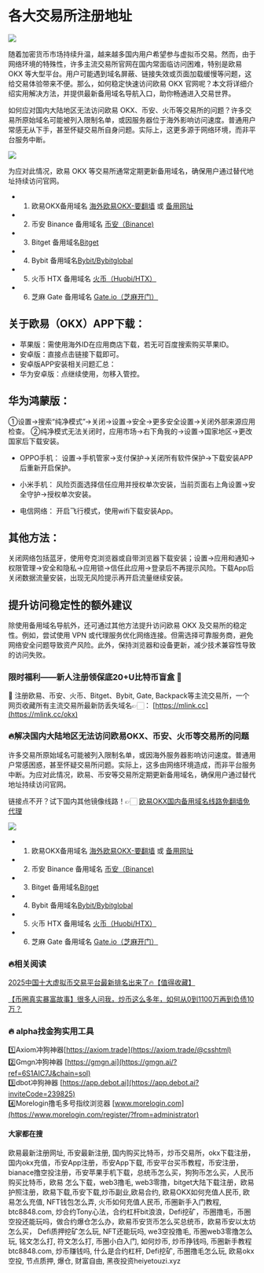 # 各大交易所注册地址

[![](https://307e939.webp.li/20250622115518241.png)](https://btc8848.com/top-10-exchanges)

随着加密货币市场持续升温，越来越多国内用户希望参与虚拟币交易。然而，由于网络环境的特殊性，许多主流交易所官网在国内常面临访问困难，特别是欧易 OKX 等大型平台。用户可能遇到域名屏蔽、链接失效或页面加载缓慢等问题，这给交易体验带来不便。那么，如何稳定快速访问欧易 OKX 官网呢？本文将详细介绍实用解决方法，并提供最新备用域名导航入口，助你畅通进入交易世界。

如何应对国内大陆地区无法访问欧易 OKX、币安、火币等交易所的问题？许多交易所原始域名可能被列入限制名单，或因服务器位于海外影响访问速度。普通用户常感无从下手，甚至怀疑交易所自身问题。实际上，这更多源于网络环境，而非平台服务中断。

[![](https://307e939.webp.li/Goc_csmWgAEyPYj.jpeg)](https://btc8848.com/top-10-exchanges)

为应对此情况，欧易 OKX 等交易所通常定期更新备用域名，确保用户通过替代地址持续访问官网。

- 1. 欧易OKX备用域名 [海外欧易OKX-要翻墙](https://www.okx.com/join/74873351) 或 [备用网址](https://www.oucnyi.net/zh-hans/join/74873351) 
- 2. 币安 Binance 备用域名 [币安（Binance)](https://accounts.binance.com/zh-CN/register?ref=36457687)
- 3. Bitget 备用域名[Bitget](https://www.bitget.com/zh-CN/referral/register?from=referral&clacCode=VRNEYUTR)
- 4. Bybit 备用域名[Bybit/Bybitglobal](https://www.bybitglobal.com/zh-MY/invite/?ref=VMKORMM)
- 5. 火币 HTX 备用域名 [火币（Huobi/HTX）](https://www.htx.com/invite/zh-cn/1f?invite_code=whf45223)
- 6. 芝麻 Gate 备用域名 [Gate.io（芝麻开门）](https://www.gate.io/zh/signup?ref_type=103&ref=A1ERAQ)

## 关于欧易（OKX）APP下载：
- 苹果版：需使用海外ID在应用商店下载，若无可百度搜索购买苹果ID。
- 安卓版：直接点击链接下载即可。
- 安卓版APP安装相关问题汇总：
- 华为安卓版：点继续使用，勿移入管控。
## 华为鸿蒙版：
①设置→搜索“纯净模式”→关闭→设置→安全→更多安全设置→关闭外部来源应用检查。
②纯净模式无法关闭时，应用市场→右下角我的→设置→国家地区→更改国家后下载安装。

- OPPO手机：
设置→手机管家→支付保护→关闭所有软件保护→下载安装APP后重新开启保护。
- 小米手机：
风险页面选择信任应用并授权单次安装，当前页面右上角设置→安全守护→授权单次安装。

- 电信网络：
开启飞行模式，使用wifi下载安装App。

## 其他方法：
关闭网络包括蓝牙，使用夸克浏览器或自带浏览器下载安装；设置→应用和通知→权限管理→安全和隐私→应用锁→信任此应用→登录后不再提示风险。下载App后关闭数据流量安装，出现无风险提示再开启流量继续安装。

## 提升访问稳定性的额外建议
除使用备用域名导航外，还可通过其他方法提升访问欧易 OKX 及交易所的稳定性。例如，尝试使用 VPN 或代理服务优化网络连接。但需选择可靠服务商，避免网络安全问题导致资产风险。此外，保持浏览器和设备更新，减少技术兼容性导致的访问失败。

### 限时福利——新人注册领保底20+U比特币盲盒 🎁
🎁 注册欧易、币安、火币、Bitget、Bybit, Gate, Backpack等主流交易所，一个网页收藏所有主流交易所最新防丢失域名👉🏻： [https://mlink.cc](https://mlink.cc/okx)

### 🔥解决国内大陆地区无法访问欧易OKX、币安、火币等交易所的问题
许多交易所原始域名可能被列入限制名单，或因海外服务器影响访问速度。普通用户常感困惑，甚至怀疑交易所问题。实际上，这多由网络环境造成，而非平台服务中断。为应对此情况，欧易、币安等交易所定期更新备用域名，确保用户通过替代地址持续访问官网。

链接点不开？试下国内其他镜像线路！👉🏻 [欧易OKX国内备用域名线路免翻墙免代理](https://vlink.cc/okxcn)

[![](https://307e939.webp.li/20250812124552161.png)](https://vlink.cc/okxcn)

- 1. 欧易OKX备用域名 [海外欧易OKX-要翻墙](https://www.okx.com/join/74873351) 或 [备用网址](https://www.oucnyi.net/zh-hans/join/74873351) 
- 2. 币安 Binance 备用域名 [币安（Binance)](https://accounts.binance.com/zh-CN/register?ref=36457687)
- 3. Bitget 备用域名[Bitget](https://www.bitget.com/zh-CN/referral/register?from=referral&clacCode=VRNEYUTR)
- 4. Bybit 备用域名[Bybit/Bybitglobal](https://www.bybitglobal.com/zh-MY/invite/?ref=VMKORMM)
- 5. 火币 HTX 备用域名 [火币（Huobi/HTX）](https://www.htx.com/invite/zh-cn/1f?invite_code=whf45223)
- 6. 芝麻 Gate 备用域名 [Gate.io（芝麻开门）](https://www.gate.io/zh/signup?ref_type=103&ref=A1ERAQ)

### 🔥相关阅读
[2025中国十大虚拟币交易平台最新排名出来了🔥【值得收藏】](https://btc8848.com/top-10-exchanges/)

[【币圈真实暴富故事】很多人问我，炒币这么多年，如何从0到1100万再到负债10万？](https://heiyetouzi.xyz/biquanstory001/)

### 🔥 alpha找金狗实用工具
1️⃣Axiom冲狗神器[https://axiom.trade](https://axiom.trade/@csshtml)  
2️⃣Gmgn冲狗神器 [https://gmgn.ai](https://gmgn.ai/?ref=6S1AIC7J&chain=sol)  
3️⃣dbot冲狗神器 [https://app.debot.ai](https://app.debot.ai?inviteCode=239825)  
4️⃣Morelogin撸毛多号指纹浏览器 [www.morelogin.com](https://www.morelogin.com/register/?from=administrator)  

#### 大家都在搜
欧易最新注册网址, 币安最新注册, 国内购买比特币，炒币交易所，okx下载注册，国内okx充值，币安App注册，币安App下载, 币安平台买币教程，币安注册，bianace撸空投注册，币安苹果手机下载，总统币怎么买，狗狗币怎么买，人民币购买比特币，欧易 怎么下载，web3撸毛, web3零撸，bitget大陆下载注册，欧易护照注册，欧易下载,币安下载,炒币副业,欧易合约, 欧易OKX如何充值人民币, 欧易怎么充值, NFT钱包怎么弄, 火币如何充值人民币, 币圈新手入门教程, btc8848.com, 炒合约Tony心法，合约杠杆bit浪浪，Defi挖矿，币圈撸毛，币圈空投还能玩吗，做合约爆仓怎么办，欧易币安货币怎么买总统币，欧易币安以太坊怎么买， Defi质押挖矿怎么玩, NFT还能玩吗, we3空投撸毛, 币圈web3零撸怎么玩, 铭文怎么打, 符文怎么打, 币圈小白入门, 如何炒币, 炒币挣钱吗, 币圈新手教程btc8848.com, 炒币赚钱吗, 什么是合约杠杆, Defi挖矿, 币圈撸毛怎么玩, 欧易okx空投, 节点质押, 爆仓, 财富自由, 黑夜投资heiyetouzi.xyz